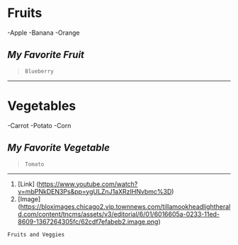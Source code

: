 # **Fruits** 
-Apple
-Banana
-Orange
## *My Favorite Fruit*
>`Blueberry`
---
# **Vegetables**
-Carrot
-Potato
-Corn
## *My Favorite Vegetable*
>`Tomato`
---
1. [Link] (https://www.youtube.com/watch?v=mbPNkDEN3Ps&pp=ygULZnJ1aXRzIHNvbmc%3D)
2. [Image] (https://bloximages.chicago2.vip.townnews.com/tillamookheadlightherald.com/content/tncms/assets/v3/editorial/6/01/6016605a-0233-11ed-8609-1367264305fc/62cdf7efabeb2.image.png)
```
Fruits and Veggies
```
